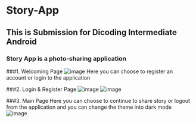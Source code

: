 # Story-App
## This is Submission for Dicoding Intermediate Android 

### Story App is a photo-sharing application

###1. Welcoming Page
![image](https://user-images.githubusercontent.com/74719273/176581384-adfb6b1b-d3bd-421b-a506-16885880736a.png)
Here you can choose to register an account or login to the application

###2. Login & Register Page
![image](https://user-images.githubusercontent.com/74719273/176581591-ed9dc7e6-72f6-41e7-ae0b-7aad47093b1f.png) ![image](https://user-images.githubusercontent.com/74719273/176581682-5205bb8b-91c3-42cc-834f-4031f3397ebb.png)

###3. Main Page
Here you can choose to continue to share story or logout from the application and you can change the theme into dark mode
![image](https://user-images.githubusercontent.com/74719273/176581965-8b3d7ea9-a7af-43e2-b29a-e9faee547078.png)

